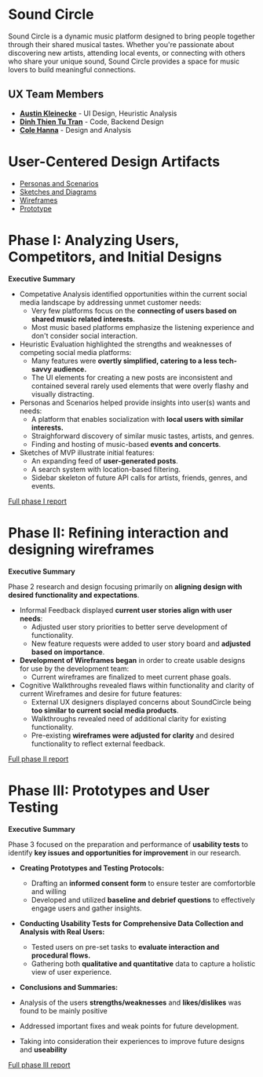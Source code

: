 # Sound Circle

Sound Circle is a dynamic music platform designed to bring people together through their shared musical tastes. Whether you're passionate about discovering new artists, attending local events, or connecting with others who share your unique sound, Sound Circle provides a space for music lovers to build meaningful connections.

## UX Team Members

* **[Austin Kleinecke](https://github.com/UsabilityEngineering/ux-journal-akleinecke)** - UI Design, Heuristic Analysis
* **[Dinh Thien Tu Tran](https://github.com/UsabilityEngineering/ux-journal-Harleyquinn1992)** - Code, Backend Design
* **[Cole Hanna](https://github.com/UsabilityEngineering/ux-journal-kidhanna)** - Design and Analysis

# User-Centered Design Artifacts

* [Personas and Scenarios](personas/)
* [Sketches and Diagrams](sketches/)
* [Wireframes](wireframes/)
* [Prototype](https://www.figma.com/design/uPFehJ6oJvFlu2iKw5bTvK/x10-Wireframes-Practice?node-id=0-1&t=twXUyOnCaTiYPeyS-1)

# Phase I: Analyzing Users, Competitors, and Initial Designs



**Executive Summary**

* Competative Analysis identified opportunities within the current social media landscape by addressing unmet customer needs:
  * Very few platforms focus on the **connecting of users based on shared music related interests**.
  * Most music based platforms emphasize the listening experience and don't consider social interaction.
* Heuristic Evaluation highlighted the strengths and weaknesses of competing social media platforms:
  * Many features were **overtly simplified, catering to a less tech-savvy audience.**
  * The UI elements for creating a new posts are inconsistent and contained several rarely used elements that were overly flashy and visually distracting.
* Personas and Scenarios helped provide insights into user(s) wants and needs:
  * A platform that enables socialization with **local users with similar interests.**
  * Straighforward discovery of similar music tastes, artists, and genres.
  * Finding and hosting of music-based **events and concerts**.
* Sketches of MVP illustrate initial features:
  * An expanding feed of **user-generated posts**.
  * A search system with location-based filtering.
  * Sidebar skeleton of future API calls for artists, friends, genres, and events.

[Full phase I report](phaseI/)

# Phase II: Refining interaction and designing wireframes

**Executive Summary**

Phase 2 research and design focusing primarily on **aligning design with desired functionality and expectations**.

* Informal Feedback displayed **current user stories align with user needs**:
  * Adjusted user story priorities to better serve development of functionality.
  * New feature requests were added to user story board and **adjusted based on importance**.
* **Development of Wireframes began** in order to create usable designs for use by the development team:
  * Current wireframes are finalized to meet current phase goals.
* Cognitive Walkthroughs revealed flaws within functionality and clarity of current Wireframes and desire for future features:
  * External UX designers displayed concerns about SoundCircle being **too similar to current social media products**. 
  * Walkthroughs revealed need of additional clarity for existing functionality.
  * Pre-existing **wireframes were adjusted for clarity** and desired functionality to reflect external feedback.



[Full phase II report](phaseII/)

# Phase III: Prototypes and User Testing

**Executive Summary**

Phase 3 focused on the preparation and performance of **usability tests** to identify **key issues and opportunities for improvement** in our research.

* **Creating Prototypes and Testing Protocols:**
  * Drafting an **informed consent form** to ensure tester are comfortorble and willing
  * Developed and utilized **baseline and debrief questions** to effectively engage users and gather insights.

* **Conducting Usability Tests for Comprehensive Data Collection and Analysis with Real Users:**
  * Tested users on pre-set tasks to **evaluate interaction and procedural flows.**
  * Gathering both **qualitative and quantitative** data to capture a holistic view of user experience.

* **Conclusions and Summaries:**
 * Analysis of the users **strengths/weaknesses** and **likes/dislikes** was found to be mainly positive
 * Addressed important fixes and weak points for future development.
 * Taking into consideration their experiences to improve future designs and **useability**

[Full phase III report](phaseIII/)
